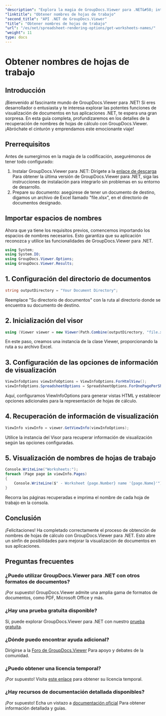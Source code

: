 ```yaml
---
"description": "Explora la magia de GroupDocs.Viewer para .NET&#58; integra a la perfección la visualización de documentos en tus aplicaciones. ¡Prueba la versión de prueba gratuita ahora!"
"linktitle": "Obtener nombres de hojas de trabajo"
"second_title": "API .NET de GroupDocs.Viewer"
"title": "Obtener nombres de hojas de trabajo"
"url": "/es/net/spreadsheet-rendering-options/get-worksheets-names/"
"weight": 11
type: docs
---
```

# Obtener nombres de hojas de trabajo

## Introducción
¡Bienvenido al fascinante mundo de GroupDocs.Viewer para .NET! Si eres desarrollador o entusiasta y te interesa explorar las potentes funciones de visualización de documentos en tus aplicaciones .NET, te espera una gran sorpresa. En esta guía completa, profundizaremos en los detalles de la recuperación de nombres de hojas de cálculo con GroupDocs.Viewer. ¡Abróchate el cinturón y emprendamos este emocionante viaje!
## Prerrequisitos
Antes de sumergirnos en la magia de la codificación, asegurémonos de tener todo configurado:
1. Instalar GroupDocs.Viewer para .NET: Dirígete a la [enlace de descarga](https://releases.groupdocs.com/viewer/net/) Para obtener la última versión de GroupDocs.Viewer para .NET, siga las instrucciones de instalación para integrarlo sin problemas en su entorno de desarrollo.
2. Prepare su documento: asegúrese de tener un documento de destino, digamos un archivo de Excel llamado "file.xlsx", en el directorio de documentos designado.
## Importar espacios de nombres
Ahora que ya tiene los requisitos previos, comencemos importando los espacios de nombres necesarios. Esto garantiza que su aplicación reconozca y utilice las funcionalidades de GroupDocs.Viewer para .NET.
```csharp
using System;
using System.IO;
using GroupDocs.Viewer.Options;
using GroupDocs.Viewer.Results;
```
## 1. Configuración del directorio de documentos
```csharp
string outputDirectory = "Your Document Directory";
```
Reemplace "Su directorio de documentos" con la ruta al directorio donde se encuentra su documento de destino.
## 2. Inicialización del visor
```csharp
using (Viewer viewer = new Viewer(Path.Combine(outputDirectory, "file.xlsx")))
```
En este paso, creamos una instancia de la clase Viewer, proporcionando la ruta a su archivo Excel.
## 3. Configuración de las opciones de información de visualización
```csharp
ViewInfoOptions viewInfoOptions = ViewInfoOptions.ForHtmlView();
viewInfoOptions.SpreadsheetOptions = SpreadsheetOptions.ForOnePagePerSheet();
```
Aquí, configuramos ViewInfoOptions para generar vistas HTML y establecer opciones adicionales para la representación de hojas de cálculo.
## 4. Recuperación de información de visualización
```csharp
ViewInfo viewInfo = viewer.GetViewInfo(viewInfoOptions);
```
Utilice la instancia del Visor para recuperar información de visualización según las opciones configuradas.
## 5. Visualización de nombres de hojas de trabajo
```csharp
Console.WriteLine("Worksheets:");
foreach (Page page in viewInfo.Pages)
{
    Console.WriteLine($" - Worksheet {page.Number} name '{page.Name}'");
}
```
Recorra las páginas recuperadas e imprima el nombre de cada hoja de trabajo en la consola.
## Conclusión
¡Felicitaciones! Ha completado correctamente el proceso de obtención de nombres de hojas de cálculo con GroupDocs.Viewer para .NET. Esto abre un sinfín de posibilidades para mejorar la visualización de documentos en sus aplicaciones.
## Preguntas frecuentes
### ¿Puedo utilizar GroupDocs.Viewer para .NET con otros formatos de documentos?
¡Por supuesto! GroupDocs.Viewer admite una amplia gama de formatos de documentos, como PDF, Microsoft Office y más.
### ¿Hay una prueba gratuita disponible?
Sí, puede explorar GroupDocs.Viewer para .NET con nuestro [prueba gratuita](https://releases.groupdocs.com/).
### ¿Dónde puedo encontrar ayuda adicional?
Dirigirse a la [Foro de GroupDocs.Viewer](https://forum.groupdocs.com/c/viewer/9) Para apoyo y debates de la comunidad.
### ¿Puedo obtener una licencia temporal?
¡Por supuesto! Visita [este enlace](https://purchase.groupdocs.com/temporary-license/) para obtener su licencia temporal.
### ¿Hay recursos de documentación detallada disponibles?
¡Por supuesto! Echa un vistazo a [documentación oficial](https://tutorials.groupdocs.com/viewer/net/) Para obtener información detallada y guías.